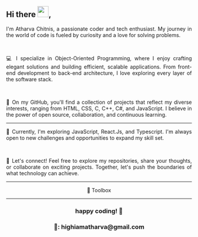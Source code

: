 
## Hi there <img src="https://raw.githubusercontent.com/MartinHeinz/MartinHeinz/master/wave.gif" width="30px">,

<div align = "center">

<p align="justify"> I'm Atharva Chitnis, a passionate coder and tech enthusiast. My journey in the world of code is fueled by curiosity and a love for solving problems.</p><br>
<p align="justify">💻 I specialize in Object-Oriented Programming, where I enjoy crafting elegant solutions and building efficient, scalable applications. From front-end development to back-end architecture, I love exploring every layer of the software stack.</p><br>
<p align="justify">🚀 On my GitHub, you'll find a collection of projects that reflect my diverse interests, ranging from HTML, CSS, C, C++, C#, and JavaScript. I believe in the power of open source, collaboration, and continuous learning.</p><hr>
<p align="justify">🌱 Currently, I'm exploring JavaScript, React.Js, and Typescript. I'm always open to new challenges and opportunities to expand my skill set.</p><br>
<p align="justify">🔗 Let's connect! Feel free to explore my repositories, share your thoughts, or collaborate on exciting projects. Together, let's push the boundaries of what technology can achieve.</p>
<hr>
🧰 Toolbox

<i class="devicon-devicon-plain colored"></i>
<hr>
<h3> happy coding! 🚀 </h3>
<h3>📧: highiamatharva@gmail.com</h3>
</div>
<!--
**AtharvaChitnis/AtharvaChitnis** is a ✨ _special_ ✨ repository because its `README.md` (this file) appears on your GitHub profile.

Here are some ideas to get you started:

- 🔭 I’m currently working on ...
- 🌱 I’m currently learning ...
- 👯 I’m looking to collaborate on ...
- 🤔 I’m looking for help with ...
- 💬 Ask me about ...
- 📫 How to reach me: ...
- 😄 Pronouns: ...
- ⚡ Fun fact: ...
-->
